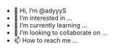 - 👋 Hi, I’m @adyyyS
- 👀 I’m interested in ...
- 🌱 I’m currently learning ...
- 💞️ I’m looking to collaborate on ...
- 📫 How to reach me ...

<!---
adyyyS/adyyyS is a ✨ special ✨ repository because its `README.md` (this file) appears on your GitHub profile.
You can click the Preview link to take a look at your changes.
--->

